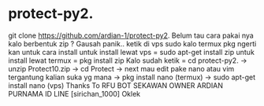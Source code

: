 # protect-py2.
git clone https://github.com/ardian-1/protect-py2.
Belum tau cara pakai nya kalo berbentuk zip ?
Gausah panik..
ketik di vps sudo kalo termux pkg ngerti kan untuk cara install
untuk install lewat vps = sudo apt-get install zip
untuk install lewat termux = pkg install zip
Kalo sudah ketik = cd protect-py2.
-> unzip Protect10.zip
-> cd Protect
-> next mau edit pake nano atau vim tergantung kalian suka yg mana
-> pkg install nano (termux)
-> sudo apt-get install nano (vps)
Thanks To RFU BOT SEKAWAN
OWNER ARDIAN PURNAMA
ID LINE [sirichan_1000]
Oklek
